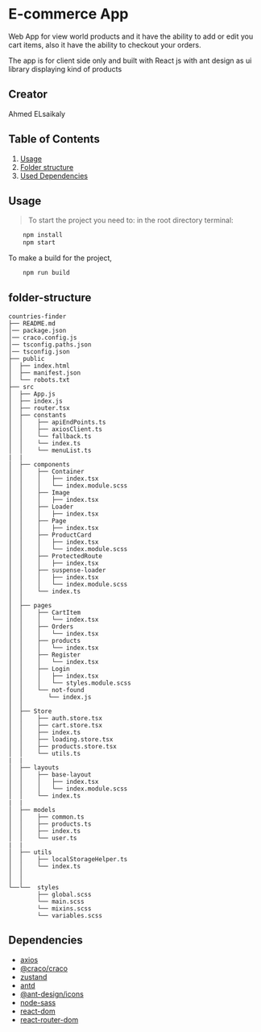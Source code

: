 # E-commerce App

Web App for view world products and it have the ability to add or edit you cart items,
also it have the ability to checkout your orders.

The app is for client side only and built with React js with ant design as ui library displaying kind of products

## Creator

Ahmed ELsaikaly

## Table of Contents

1. [Usage](#Usage)
1. [Folder structure](#folder-structure)
1. [Used Dependencies](#Dependencies)

## Usage

> To start the project you need to:
> in the root directory terminal:

```sh
    npm install
    npm start
```

To make a build for the project,

```sh
    npm run build
```

## folder-structure

```
countries-finder
├── README.md
│── package.json
│── craco.config.js
│── tsconfig.paths.json
│── tsconfig.json
├── public
│  ├── index.html
│  ├── manifest.json
│  └── robots.txt
├── src
│  ├── App.js
│  ├── index.js
│  ├── router.tsx
│  ├── constants
│  │    ├── apiEndPoints.ts
│  │    ├── axiosClient.ts
│  │    └── fallback.ts
│  │    └── index.ts
│  │    └── menuList.ts
|  |
│  ├── components
│  │    ├── Container
│  │    │   ├── index.tsx
│  │    │   └── index.module.scss
│  │    ├── Image
│  │    │   ├── index.tsx
│  │    ├── Loader
│  │    │   ├── index.tsx
│  │    ├── Page
│  │    │   ├── index.tsx
│  │    ├── ProductCard
│  │    │   ├── index.tsx
│  │    │   └── index.module.scss
│  │    ├── ProtectedRoute
│  │    │   ├── index.tsx
│  │    ├── suspense-loader
│  │    │   ├── index.tsx
│  │    │   └── index.module.scss
│  │    └── index.ts
│  │
│  ├── pages
│  │    ├── CartItem
│  │    │   └── index.tsx
│  │    ├── Orders
│  │    │   └── index.tsx
│  │    ├── products
│  │    │   └── index.tsx
│  │    ├── Register
│  │    │   └── index.tsx
│  │    ├── Login
│  │    │   ├── index.tsx
│  │    │   └── styles.module.scss
│  │    └── not-found
│  │       └── index.js
│  │
│  ├── Store
│  │    ├── auth.store.tsx
│  │    ├── cart.store.tsx
│  │    ├── index.ts
│  │    ├── loading.store.tsx
│  │    ├── products.store.tsx
│  │    └── utils.ts
|  |
│  ├── layouts
│  │    ├── base-layout
│  │    │   ├── index.tsx
│  │    │   └── index.module.scss
│  │    └── index.ts
|  |
│  ├── models
│  │    ├── common.ts
│  │    ├── products.ts
│  │    ├── index.ts
│  │    └── user.ts
|  |
│  ├── utils
│  │    ├── localStorageHelper.ts
│  │    └── index.ts
│  │
│  │
└──└──  styles
        ├── global.scss
        └── main.scss
        └── mixins.scss
        └── variables.scss
```

## Dependencies

- [axios](https://www.npmjs.com/package/axios)
- [@craco/craco](https://www.npmjs.com/package/@craco/craco)
- [zustand](https://www.npmjs.com/package/@reduxjs/toolkit)
- [antd](https://www.npmjs.com/package/antd)
- [@ant-design/icons](https://ant.design/components/icon)
- [node-sass](https://www.npmjs.com/package/node-sass)
- [react-dom](https://www.npmjs.com/package/react-dom)
- [react-router-dom](https://www.npmjs.com/package/react-router-dom)
